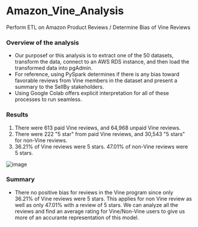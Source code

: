 # Amazon_Vine_Analysis
Perform ETL on Amazon Product Reviews / Determine Bias of Vine Reviews

### Overview of the analysis
- Our purposef or this analysis is to extract one of the 50 datasets, transform the data, connect to an AWS RDS instance, and then load the transformed data into pgAdmin. 
- For reference, using PySpark determines if there is any bias toward favorable reviews from Vine members in the dataset and present a summary to the SellBy stakeholders.
- Using Google Colab offers explicit interpretation for all of these processes to run seamless. 

### Results
1. There were 613 paid Vine reviews, and 64,968 unpaid Vine reviews.
2. There were 222 "5 star" from paid Vine reviews, and 30,543 "5 stars" for non-Vine reviews.
3. 36.21% of Vine reviews were 5 stars. 47.01% of non-Vine reviews were 5 stars.

![image](https://github.com/Angel00Michel/Amazon_Vine_Analysis/assets/106771574/1d282d16-415e-43ce-a830-345a91a3eb4f)

### Summary
- There no positive bias for reviews in the Vine program since only 36.21% of Vine reviews were 5 stars. This applies for non Vine review as well as only 47.01% with a review of 5 stars. We can analyze all the reviews and find an average rating for Vine/Non-Vine users to give us more of an accurante representation of this model. 
